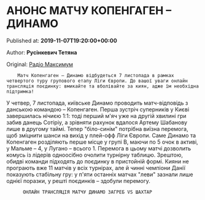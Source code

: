 
# АНОНС МАТЧУ КОПЕНГАГЕН – ДИНАМО

Published at: **2019-11-07T19:20:00+00:00**

Author: **Русінкевич Тетяна**

Original: [Радіо Максимум](https://maximum.fm/kopengagen-dinamo-divitis-onlajn-translyaciyu-matchu-lye-07-11-2019_n169224)


        Матч Копенгаген – Динамо відбудеться 7 листопада в рамках четвертого туру групового етапу Ліги Європи. До вашої уваги онлайн трансляція поєдинку: вмикайте та вболівайте за киян, адже їм необхідна підтримка!
      
У четвер, 7 листопада, київське Динамо проводить матч-відповідь з данською командою – Копенгаген. Перша зустріч суперників у Києві завершилась нічиєю 1:1: тоді перший м'яч уже на другій хвилині гри забив данець Сотіріу, а зрівняти рахунок вдалося Артему Шабанову лише в другому таймі.
Тепер "біло-синім" потрібна виїзна перемога, щоб зміцнити шанси на вихід у плей-офф Ліги Європи.
Саме Динамо та Копенгаген розділяють перше місце у групі В, маючи по 5 очок в активі, у Мальме – 4, у Лугано – всього 1. Перемога в цьому матчі дозволить комусь із лідерів одноосібно очолити турнірну таблицю. Зрештою, обидві команди підходять до поєдинку в пристойній формі. Кияни не програють вже 11 матчів у всіх турнірах, але й чинні чемпіони Данії показують стабільну гру: у п'яти останніх матчах "леви" зазнали лише однієї поразки, у решті поєдинків – здобули перемогу.

        
          ОНЛАЙН ТРАНСЛЯЦІЯ МАТЧУ ДИНАМО ЗАГРЕБ VS ШАХТАР
        
      
